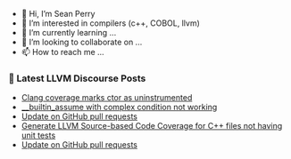 - 👋 Hi, I’m Sean Perry
- 👀 I’m interested in compilers (c++, COBOL, llvm)
- 🌱 I’m currently learning ...
- 💞️ I’m looking to collaborate on ...
- 📫 How to reach me ...

<!---
s66perry/s66perry is a ✨ special ✨ repository because its `README.md` (this file) appears on your GitHub profile.
You can click the Preview link to take a look at your changes.
--->
### 📕 Latest LLVM Discourse Posts

<!-- DISCOURSE-LLVM:START -->
- [Clang coverage marks ctor as uninstrumented](https://discourse.llvm.org/t/clang-coverage-marks-ctor-as-uninstrumented/73286#post_1)
- [__builtin_assume with complex condition not working](https://discourse.llvm.org/t/builtin-assume-with-complex-condition-not-working/73267#post_6)
- [Update on GitHub pull requests](https://discourse.llvm.org/t/update-on-github-pull-requests/71540?page=4#post_78)
- [Generate LLVM Source-based Code Coverage for C++ files not having unit tests](https://discourse.llvm.org/t/generate-llvm-source-based-code-coverage-for-c-files-not-having-unit-tests/64080#post_7)
- [Update on GitHub pull requests](https://discourse.llvm.org/t/update-on-github-pull-requests/71540?page=4#post_77)
<!-- DISCOURSE-LLVM:END -->
